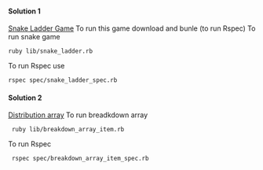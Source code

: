
#### Solution 1
[Snake Ladder Game](https://github.com/vgvinay2/Assignment/blob/master/lib/snake_ladder.rb)
 To run this game download and bunle (to run Rspec)
 To run snake game 
 ```console
 ruby lib/snake_ladder.rb
 ```
 To run Rspec use 
 ```console
 rspec spec/snake_ladder_spec.rb
```

#### Solution 2
[Distribution array](https://github.com/vgvinay2/Assignment/blob/master/lib/breakdown_array_item.rb)
To run breadkdown array
```console
 ruby lib/breakdown_array_item.rb 
```
To run Rspec 
```console
 rspec spec/breakdown_array_item_spec.rb
```
